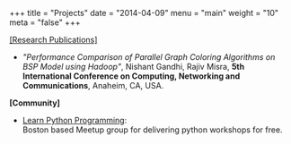 +++
title = "Projects"
date = "2014-04-09"
menu = "main"
weight = "10"
meta = "false"
+++

[[Research Publications]](https://scholar.google.com/citations?user=JTm8U5kAAAAJ&hl=en)

+ *"Performance Comparison of Parallel Graph Coloring Algorithms on BSP Model using Hadoop"*, Nishant Gandhi, Rajiv Misra,
**5th International Conference on Computing, Networking and Communications**, Anaheim, CA, USA.

**[Community]**

+ [Learn Python Programming](https://www.meetup.com/Learn-Python-Programming):  
Boston based Meetup group for delivering python workshops for free.

